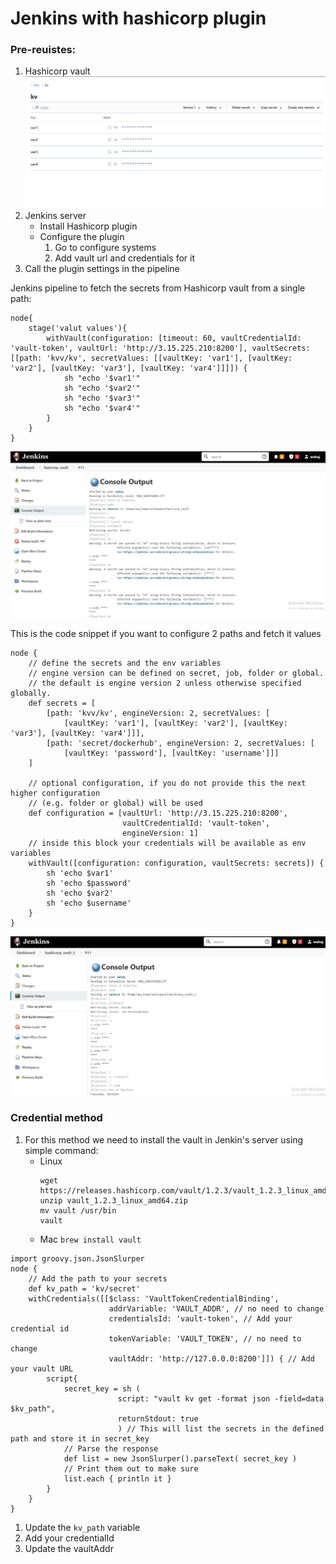 # Jenkins with hashicorp plugin

### Pre-reuistes:
1. Hashicorp vault
![](images/secrets.png)
2. Jenkins server
    - Install Hashicorp plugin
    - Configure the plugin
        1. Go to configure systems
        2. Add vault url and credentials for it
3. Call the plugin settings in the pipeline

Jenkins pipeline to fetch the secrets from Hashicorp vault from a single path:
```
node{
    stage('valut values'){
        withVault(configuration: [timeout: 60, vaultCredentialId: 'vault-token', vaultUrl: 'http://3.15.225.210:8200'], vaultSecrets: [[path: 'kvv/kv', secretValues: [[vaultKey: 'var1'], [vaultKey: 'var2'], [vaultKey: 'var3'], [vaultKey: 'var4']]]]) {
            sh "echo '$var1'"
            sh "echo '$var2'"
            sh "echo '$var3'"
            sh "echo '$var4'"
        }
    }
}
```
![](images/jenkins_single.png)

This is the code snippet if you want to configure 2 paths and fetch it values
```
node {
    // define the secrets and the env variables
    // engine version can be defined on secret, job, folder or global.
    // the default is engine version 2 unless otherwise specified globally.
    def secrets = [
        [path: 'kvv/kv', engineVersion: 2, secretValues: [
            [vaultKey: 'var1'], [vaultKey: 'var2'], [vaultKey: 'var3'], [vaultKey: 'var4']]],
        [path: 'secret/dockerhub', engineVersion: 2, secretValues: [
            [vaultKey: 'password'], [vaultKey: 'username']]]
    ]

    // optional configuration, if you do not provide this the next higher configuration
    // (e.g. folder or global) will be used
    def configuration = [vaultUrl: 'http://3.15.225.210:8200',
                         vaultCredentialId: 'vault-token',
                         engineVersion: 1]
    // inside this block your credentials will be available as env variables
    withVault([configuration: configuration, vaultSecrets: secrets]) {
        sh 'echo $var1'
        sh 'echo $password'
        sh 'echo $var2'
        sh 'echo $username'
    }
}

```
![](images/jenkins_double.png)

### Credential method
1. For this method we need to install the vault in Jenkin's server using simple command:
    - Linux
        ```
        wget https://releases.hashicorp.com/vault/1.2.3/vault_1.2.3_linux_amd64.zip
        unzip vault_1.2.3_linux_amd64.zip
        mv vault /usr/bin
        vault
        ```
    - Mac
        `brew install vault`
```
import groovy.json.JsonSlurper
node {
    // Add the path to your secrets
    def kv_path = 'kv/secret'
    withCredentials([[$class: 'VaultTokenCredentialBinding', 
                      addrVariable: 'VAULT_ADDR', // no need to change
                      credentialsId: 'vault-token', // Add your credential id 
                      tokenVariable: 'VAULT_TOKEN', // no need to change
                      vaultAddr: 'http://127.0.0.0:8200']]) { // Add your vault URL
        script{
            secret_key = sh (
                        script: "vault kv get -format json -field=data $kv_path", 
                        returnStdout: true
                        ) // This will list the secrets in the defined path and store it in secret_key
            // Parse the response
            def list = new JsonSlurper().parseText( secret_key )
            // Print them out to make sure
            list.each { println it }
        }
    }
}
```
1. Update the `kv_path` variable
2. Add your credentialId
3. Update the vaultAddr